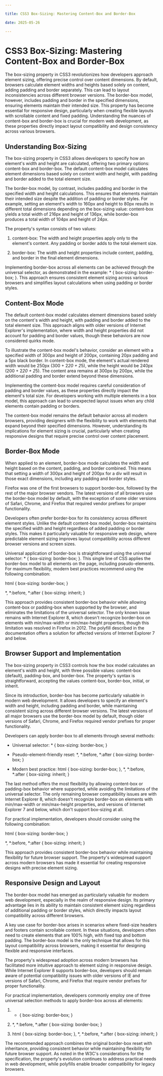```yaml
---

title: CSS3 Box-Sizing: Mastering Content-Box and Border-Box

date: 2025-05-26

---
```



# CSS3 Box-Sizing: Mastering Content-Box and Border-Box

The box-sizing property in CSS3 revolutionizes how developers approach element sizing, offering precise control over content dimensions. By default, browsers calculate element widths and heights based solely on content, adding padding and border separately. This can lead to layout inconsistencies across different browser versions. The border-box model, however, includes padding and border in the specified dimensions, ensuring elements maintain their intended size. This property has become essential for responsive design, particularly when creating flexible layouts with scrollable content and fixed padding. Understanding the nuances of content-box and border-box is crucial for modern web development, as these properties directly impact layout compatibility and design consistency across various browsers.


## Understanding Box-Sizing

The box-sizing property in CSS3 allows developers to specify how an element's width and height are calculated, offering two primary options: content-box and border-box. The default content-box model calculates element dimensions based solely on content width and height, with padding and border added to the total element size.

The border-box model, by contrast, includes padding and border in the specified width and height calculations. This ensures that elements maintain their intended size despite the addition of padding or border styles. For example, setting an element's width to 160px and height to 80px results in different total dimensions depending on the box-sizing value: content-box yields a total width of 216px and height of 136px, while border-box produces a total width of 104px and height of 24px.

The property's syntax consists of two values:

1. content-box: The width and height properties apply only to the element's content. Any padding or border adds to the total element size.

2. border-box: The width and height properties include content, padding, and border in the final element dimensions.

Implementing border-box across all elements can be achieved through the universal selector, as demonstrated in the example: * { box-sizing: border-box; }. This approach ensures consistent element sizing across various browsers and simplifies layout calculations when using padding or border styles.


## Content-Box Mode

The default content-box model calculates element dimensions based solely on the content's width and height, with padding and border added to the total element size. This approach aligns with older versions of Internet Explorer's implementation, where width and height properties did not account for padding and border values, though these behaviors are now considered quirks mode.

To illustrate the content-box model's behavior, consider an element with a specified width of 300px and height of 200px, containing 20px padding and a 5px black border. In content-box mode, the element's actual rendered width would be 250px (300 + 2*20 + 2*5), while the height would be 240px (200 + 2*20 + 2*5). The content area remains at 300px by 200px, while the additional padding and border extend beyond these dimensions.

Implementing the content-box model requires careful consideration of padding and border values, as these properties directly impact the element's total size. For developers working with multiple elements in a box model, this approach can lead to unexpected layout issues when any child elements contain padding or borders.

The content-box model remains the default behavior across all modern browsers, providing designers with the flexibility to work with elements that expand beyond their specified dimensions. However, understanding its implications for element sizing is crucial, particularly when creating responsive designs that require precise control over content placement.


## Border-Box Mode

When applied to an element, border-box mode calculates the width and height based on the content, padding, and border combined. This means that setting a width of 300px and height of 200px for a div will result in those exact dimensions, including any padding and border styles.

Firefox was one of the first browsers to support border-box, followed by the rest of the major browser vendors. The latest versions of all browsers use the border-box model by default, with the exception of some older versions of Safari, Chrome, and Firefox that required vendor prefixes for proper functionality.

Developers often prefer border-box for its consistency across different element styles. Unlike the default content-box model, border-box maintains the specified width and height regardless of added padding or border styles. This makes it particularly valuable for responsive web design, where predictable element sizing improves layout compatibility across different browser versions and screen sizes.

Universal application of border-box is straightforward using the universal selector: * { box-sizing: border-box; }. This single line of CSS applies the border-box model to all elements on the page, including pseudo-elements. For maximum flexibility, modern best practices recommend using the following combination:

html { box-sizing: border-box; }

*, *:before, *:after { box-sizing: inherit; }

This approach provides consistent border-box behavior while allowing content-box or padding-box when supported by the browser, and eliminates the limitations of the universal selector. The only known issue remains with Internet Explorer 8, which doesn't recognize border-box on elements with min/max-width or min/max-height properties, though this limitation was resolved in Firefox in 2012. The polyfill described in the documentation offers a solution for affected versions of Internet Explorer 7 and below.


## Browser Support and Implementation

The box-sizing property in CSS3 controls how the box model calculates an element's width and height, with three possible values: content-box (default), padding-box, and border-box. The property's syntax is straightforward, accepting the values content-box, border-box, initial, or inherit.

Since its introduction, border-box has become particularly valuable in modern web development. It allows developers to specify an element's width and height, including padding and border, while maintaining consistent sizing across different browser versions. The latest versions of all major browsers use the border-box model by default, though older versions of Safari, Chrome, and Firefox required vendor prefixes for proper functionality.

Developers can apply border-box to all elements through several methods:

- Universal selector: * { box-sizing: border-box; }

- Pseudo-element-friendly reset: *, *:before, *:after { box-sizing: border-box; }

- Modern best practice: html { box-sizing: border-box; }, *, *:before, *:after { box-sizing: inherit; }

The last method offers the most flexibility by allowing content-box or padding-box behavior where supported, while avoiding the limitations of the universal selector. The only remaining browser compatibility issues are with Internet Explorer 8, which doesn't recognize border-box on elements with min/max-width or min/max-height properties, and versions of Internet Explorer 7 and below, which don't support box-sizing at all.

For practical implementation, developers should consider using the following combination:

html { box-sizing: border-box; }

*, *:before, *:after { box-sizing: inherit; }

This approach provides consistent border-box behavior while maintaining flexibility for future browser support. The property's widespread support across modern browsers has made it essential for creating responsive designs with precise element sizing.


## Responsive Design and Layout

The border-box model has emerged as particularly valuable for modern web development, especially in the realm of responsive design. Its primary advantage lies in its ability to maintain consistent element sizing regardless of additional padding or border styles, which directly impacts layout compatibility across different browsers.

A key use case for border-box arises in scenarios where fixed-size headers and footers contain scrollable content. In these situations, developers often need to create elements that are 100% high, with fixed top and bottom padding. The border-box model is the only technique that allows for this layout compatibility across browsers, making it essential for designing flexible and responsive interfaces.

The property's widespread adoption across modern browsers has facilitated more intuitive approach to element sizing in responsive design. While Internet Explorer 8 supports border-box, developers should remain aware of potential compatibility issues with older versions of IE and versions of Safari, Chrome, and Firefox that require vendor prefixes for proper functionality.

For practical implementation, developers commonly employ one of three universal selection methods to apply border-box across all elements:

1. * { box-sizing: border-box; }

2. *, *:before, *:after { box-sizing: border-box; }

3. html { box-sizing: border-box; }, *, *:before, *:after { box-sizing: inherit; }

The recommended approach combines the original border-box reset with inheritance, providing consistent behavior while maintaining flexibility for future browser support. As noted in the W3C's considerations for the specification, the property's evolution continues to address practical needs in web development, while polyfills enable broader compatibility for legacy browsers.

